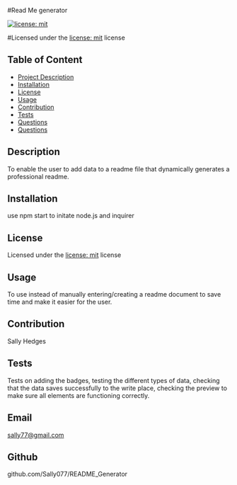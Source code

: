 
#Read Me generator

 [![license: mit](https://img.shields.io/badge/MIT-License__for__MIT-yellowgreen)](https://opensource.org/license/mit/)


#Licensed under the [license: mit](https://choosealicense.com/licenses/mit/) license 
        
## Table of Content
- [Project Description](#Description)
- [Installation](#Installation)
- [License](#License)
- [Usage](#Usage)
- [Contribution](#Contribution)
- [Tests](#Tests)
- [Questions](#Email)
- [Questions](#Github)



## Description
<a id="Description"></a>
To enable the user to add data to a readme file that dynamically generates a professional readme.

## Installation
<a id="Installation"></a>
use npm start to initate node.js and inquirer
        
## License
<a id="License"></a>
Licensed under the [license: mit](https://choosealicense.com/licenses/mit/) license

## Usage
<a id="Usage"></a>
To use instead of manually entering/creating a readme document to save time and make it easier for the user.

## Contribution
<a id="Contribution"></a>
Sally Hedges


## Tests
<a id="Tests"></a>
Tests on adding the badges, testing the different types of data, checking that the data saves successfully to the write place, checking the preview to make sure all elements are functioning correctly.

## Email
<a id="Email"></a>
sally77@gmail.com

## Github
<a id="Github"></a>
github.com/Sally077/README_Generator
    